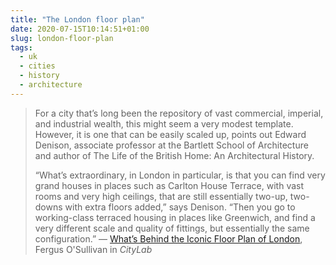 ```yaml
---
title: "The London floor plan"
date: 2020-07-15T10:14:51+01:00
slug: london-floor-plan
tags:
  - uk
  - cities
  - history
  - architecture
---
```


> For a city that’s long been the repository of vast commercial, imperial, and industrial wealth, this might seem a very modest template. However, it is one that can be easily scaled up, points out Edward Denison, associate professor at the Bartlett School of Architecture and author of The Life of the British Home: An Architectural History.
>
> “What’s extraordinary, in London in particular, is that you can find very grand houses in places such as Carlton House Terrace, with vast rooms and very high ceilings, that are still essentially two-up, two-downs with extra floors added,” says Denison. “Then you go to working-class terraced housing in places like Greenwich, and find a very different scale and quality of fittings, but essentially the same configuration.”
&mdash; [What’s Behind the Iconic Floor Plan of London](https://www.bloomberg.com/news/articles/2020-01-10/the-story-behind-london-s-iconic-home-design), Fergus O'Sullivan in _CityLab_
